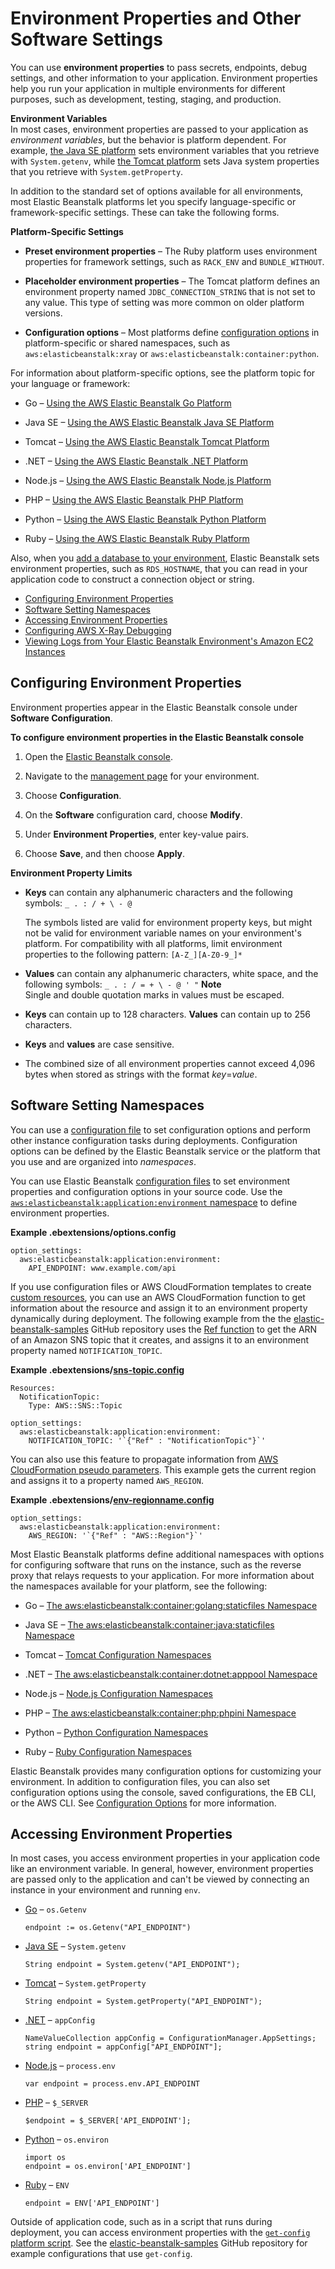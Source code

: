 # Environment Properties and Other Software Settings<a name="environments-cfg-softwaresettings"></a>

You can use **environment properties** to pass secrets, endpoints, debug settings, and other information to your application\. Environment properties help you run your application in multiple environments for different purposes, such as development, testing, staging, and production\.

**Environment Variables**  
In most cases, environment properties are passed to your application as *environment variables*, but the behavior is platform dependent\. For example, [the Java SE platform](java-se-platform.md) sets environment variables that you retrieve with `System.getenv`, while [the Tomcat platform](java-tomcat-platform.md) sets Java system properties that you retrieve with `System.getProperty`\.

In addition to the standard set of options available for all environments, most Elastic Beanstalk platforms let you specify language\-specific or framework\-specific settings\. These can take the following forms\.

**Platform\-Specific Settings**

+ **Preset environment properties** – The Ruby platform uses environment properties for framework settings, such as `RACK_ENV` and `BUNDLE_WITHOUT`\.

+ **Placeholder environment properties** – The Tomcat platform defines an environment property named `JDBC_CONNECTION_STRING` that is not set to any value\. This type of setting was more common on older platform versions\.

+ **Configuration options** – Most platforms define [configuration options](command-options.md) in platform\-specific or shared namespaces, such as `aws:elasticbeanstalk:xray` or `aws:elasticbeanstalk:container:python`\.

For information about platform\-specific options, see the platform topic for your language or framework:

+ Go – [Using the AWS Elastic Beanstalk Go Platform](go-environment.md)

+ Java SE – [Using the AWS Elastic Beanstalk Java SE Platform](java-se-platform.md)

+ Tomcat – [Using the AWS Elastic Beanstalk Tomcat Platform](java-tomcat-platform.md)

+ \.NET – [Using the AWS Elastic Beanstalk \.NET Platform](create_deploy_NET.container.console.md)

+ Node\.js – [Using the AWS Elastic Beanstalk Node\.js Platform](create_deploy_nodejs.container.md)

+ PHP – [Using the AWS Elastic Beanstalk PHP Platform](create_deploy_PHP.container.md)

+ Python – [Using the AWS Elastic Beanstalk Python Platform](create-deploy-python-container.md)

+ Ruby – [Using the AWS Elastic Beanstalk Ruby Platform](create_deploy_Ruby.container.md)

Also, when you [add a database to your environment](using-features.managing.db.md), Elastic Beanstalk sets environment properties, such as `RDS_HOSTNAME`, that you can read in your application code to construct a connection object or string\.


+ [Configuring Environment Properties](#environments-cfg-softwaresettings-console)
+ [Software Setting Namespaces](#environments-cfg-softwaresettings-configfiles)
+ [Accessing Environment Properties](#environments-cfg-softwaresettings-accessing)
+ [Configuring AWS X\-Ray Debugging](environment-configuration-debugging.md)
+ [Viewing Logs from Your Elastic Beanstalk Environment's Amazon EC2 Instances](environments-cfg-logging.md)

## Configuring Environment Properties<a name="environments-cfg-softwaresettings-console"></a>

Environment properties appear in the Elastic Beanstalk console under **Software Configuration**\.

**To configure environment properties in the Elastic Beanstalk console**

1. Open the [Elastic Beanstalk console](https://console.aws.amazon.com/elasticbeanstalk)\.

1. Navigate to the [management page](environments-console.md) for your environment\.

1. Choose **Configuration**\.

1. On the **Software** configuration card, choose **Modify**\.

1. Under **Environment Properties**, enter key\-value pairs\.

1. Choose **Save**, and then choose **Apply**\.

**Environment Property Limits**

+ **Keys** can contain any alphanumeric characters and the following symbols: `_ . : / + \ - @`

  The symbols listed are valid for environment property keys, but might not be valid for environment variable names on your environment's platform\. For compatibility with all platforms, limit environment properties to the following pattern: `[A-Z_][A-Z0-9_]*`

+ **Values** can contain any alphanumeric characters, white space, and the following symbols: `_ . : / = + \ - @ ' "`
**Note**  
Single and double quotation marks in values must be escaped\.

+ **Keys** can contain up to 128 characters\. **Values** can contain up to 256 characters\.

+ **Keys** and **values** are case sensitive\.

+ The combined size of all environment properties cannot exceed 4,096 bytes when stored as strings with the format *key*=*value*\.

## Software Setting Namespaces<a name="environments-cfg-softwaresettings-configfiles"></a>

You can use a [configuration file](ebextensions.md) to set configuration options and perform other instance configuration tasks during deployments\. Configuration options can be defined by the Elastic Beanstalk service or the platform that you use and are organized into *namespaces*\.

You can use Elastic Beanstalk [configuration files](ebextensions.md) to set environment properties and configuration options in your source code\. Use the [`aws:elasticbeanstalk:application:environment` namespace](command-options-general.md#command-options-general-elasticbeanstalkapplicationenvironment) to define environment properties\.

**Example \.ebextensions/options\.config**  

```
option_settings:
  aws:elasticbeanstalk:application:environment:
    API_ENDPOINT: www.example.com/api
```

If you use configuration files or AWS CloudFormation templates to create [custom resources](environment-resources.md), you can use an AWS CloudFormation function to get information about the resource and assign it to an environment property dynamically during deployment\. The following example from the the [elastic\-beanstalk\-samples](https://github.com/awslabs/elastic-beanstalk-docs/) GitHub repository uses the [Ref function](ebextensions-functions.md) to get the ARN of an Amazon SNS topic that it creates, and assigns it to an environment property named `NOTIFICATION_TOPIC`\.

**Example \.ebextensions/[sns\-topic\.config](https://github.com/awslabs/elastic-beanstalk-docs/blob/master/configuration-files/aws-provided/resource-configuration/sns-topic.config)**  

```
Resources:
  NotificationTopic:
    Type: AWS::SNS::Topic

option_settings:
  aws:elasticbeanstalk:application:environment:
    NOTIFICATION_TOPIC: '`{"Ref" : "NotificationTopic"}`'
```

You can also use this feature to propagate information from [AWS CloudFormation pseudo parameters](http://docs.aws.amazon.com/AWSCloudFormation/latest/UserGuide/pseudo-parameter-reference.html)\. This example gets the current region and assigns it to a property named `AWS_REGION`\.

**Example \.ebextensions/[env\-regionname\.config](https://github.com/awslabs/elastic-beanstalk-docs/blob/master/configuration-files/aws-provided/instance-configuration/env-regionname.config)**  

```
option_settings:
  aws:elasticbeanstalk:application:environment:
    AWS_REGION: '`{"Ref" : "AWS::Region"}`'
```

Most Elastic Beanstalk platforms define additional namespaces with options for configuring software that runs on the instance, such as the reverse proxy that relays requests to your application\. For more information about the namespaces available for your platform, see the following:

+ Go – [The aws:elasticbeanstalk:container:golang:staticfiles Namespace](go-environment.md#go-namespaces)

+ Java SE – [The aws:elasticbeanstalk:container:java:staticfiles Namespace](java-se-platform.md#java-se-namespaces)

+ Tomcat – [Tomcat Configuration Namespaces](java-tomcat-platform.md#java-tomcat-namespaces)

+ \.NET – [The aws:elasticbeanstalk:container:dotnet:apppool Namespace](create_deploy_NET.container.console.md#dotnet-namespaces)

+ Node\.js – [Node\.js Configuration Namespaces](create_deploy_nodejs.container.md#nodejs-namespaces)

+ PHP – [The aws:elasticbeanstalk:container:php:phpini Namespace](create_deploy_PHP.container.md#php-namespaces)

+ Python – [Python Configuration Namespaces](create-deploy-python-container.md#python-namespaces)

+ Ruby – [Ruby Configuration Namespaces](create_deploy_Ruby.container.md#ruby-namespaces)

Elastic Beanstalk provides many configuration options for customizing your environment\. In addition to configuration files, you can also set configuration options using the console, saved configurations, the EB CLI, or the AWS CLI\. See [Configuration Options](command-options.md) for more information\.

## Accessing Environment Properties<a name="environments-cfg-softwaresettings-accessing"></a>

In most cases, you access environment properties in your application code like an environment variable\. In general, however, environment properties are passed only to the application and can't be viewed by connecting an instance in your environment and running `env`\.

+ [Go](go-environment.md#go-options-properties) – `os.Getenv`

  ```
  endpoint := os.Getenv("API_ENDPOINT")
  ```

+ [Java SE](java-se-platform.md#java-se-options-properties) – `System.getenv`

  ```
  String endpoint = System.getenv("API_ENDPOINT");
  ```

+ [Tomcat](java-tomcat-platform.md#java-tomcat-options-properties) – `System.getProperty`

  ```
  String endpoint = System.getProperty("API_ENDPOINT");
  ```

+ [\.NET](create_deploy_NET.container.console.md#dotnet-console-properties) – `appConfig`

  ```
  NameValueCollection appConfig = ConfigurationManager.AppSettings;
  string endpoint = appConfig["API_ENDPOINT"];
  ```

+ [Node\.js](create_deploy_nodejs.container.md#nodejs-platform-console-envprops) – `process.env`

  ```
  var endpoint = process.env.API_ENDPOINT
  ```

+ [PHP](create_deploy_PHP.container.md#php-console-properties) – `$_SERVER`

  ```
  $endpoint = $_SERVER['API_ENDPOINT'];
  ```

+ [Python](create-deploy-python-container.md#create-deploy-python-custom-container-envprop) – `os.environ`

  ```
  import os
  endpoint = os.environ['API_ENDPOINT']
  ```

+ [Ruby](create_deploy_Ruby.container.md#create_deploy_Ruby.env.console.ruby.envprops) – `ENV`

  ```
  endpoint = ENV['API_ENDPOINT']
  ```

Outside of application code, such as in a script that runs during deployment, you can access environment properties with the [`get-config` platform script](custom-platforms-scripts.md)\. See the [elastic\-beanstalk\-samples](https://github.com/awslabs/elastic-beanstalk-docs/search?utf8=%E2%9C%93&q=get-config) GitHub repository for example configurations that use `get-config`\.
